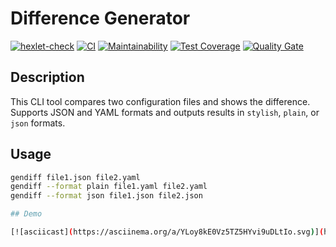 # Difference Generator

[![hexlet-check](https://github.com/Asankhey/python-project-50/actions/workflows/hexlet-check.yml/badge.svg)](https://github.com/Asankhey/python-project-50/actions/workflows/hexlet-check.yml)
[![CI](https://github.com/Asankhey/python-project-50/actions/workflows/ci.yml/badge.svg)](https://github.com/Asankhey/python-project-50/actions/workflows/ci.yml)
[![Maintainability](https://sonarcloud.io/api/project_badges/measure?project=Asankhey_python-project-50&metric=sqale_rating)](https://sonarcloud.io/summary/new_code?id=Asankhey_python-project-50)
[![Test Coverage](https://api.codeclimate.com/v1/badges/daed4b2aed51284a46a6/test_coverage)](https://codeclimate.com/github/Asankhey/python-project-50/test_coverage)
[![Quality Gate](https://sonarcloud.io/api/project_badges/measure?project=Asankhey_python-project-50&metric=alert_status)](https://sonarcloud.io/summary/new_code?id=Asankhey_python-project-50)

## Description

This CLI tool compares two configuration files and shows the difference.  
Supports JSON and YAML formats and outputs results in `stylish`, `plain`, or `json` formats.

## Usage

```bash
gendiff file1.json file2.yaml
gendiff --format plain file1.yaml file2.yaml
gendiff --format json file1.json file2.json

## Demo

[![asciicast](https://asciinema.org/a/YLoy8kE0Vz5TZ5HYvi9uDLtIo.svg)](https://asciinema.org/a/YLoy8kE0Vz5TZ5HYvi9uDLtIo)